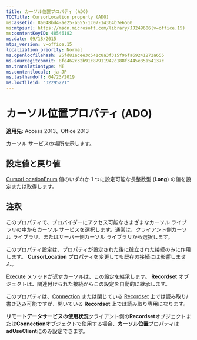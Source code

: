 ```yaml
---
title: カーソル位置プロパティ (ADO)
TOCTitle: CursorLocation property (ADO)
ms:assetid: 8a048bd4-ae25-a555-1c07-14364b7e6560
ms:mtpsurl: https://msdn.microsoft.com/library/JJ249606(v=office.15)
ms:contentKeyID: 48546182
ms.date: 09/18/2015
mtps_version: v=office.15
localization_priority: Normal
ms.openlocfilehash: 25fd81acee3c541c8a3f315f96fa69241272a655
ms.sourcegitcommit: 8fe462c32b91c87911942c188f3445e85a54137c
ms.translationtype: MT
ms.contentlocale: ja-JP
ms.lasthandoff: 04/23/2019
ms.locfileid: "32295221"
---
```

# <a name="cursorlocation-property-ado"></a>カーソル位置プロパティ (ADO)


**適用先:** Access 2013、Office 2013

カーソル サービスの場所を示します。

## <a name="settings-and-return-values"></a>設定値と戻り値

[CursorLocationEnum](cursorlocationenum.md) 値のいずれか 1 つに設定可能な長整数型 (**Long**) の値を設定または取得します。

## <a name="remarks"></a>注釈

このプロパティで、プロバイダーにアクセス可能なさまざまなカーソル ライブラリの中からカーソル サービスを選択します。通常は、クライアント側カーソル ライブラリ、またはサーバー側カーソル ライブラリから選択します。

このプロパティ設定は、プロパティが設定された後に確立された接続のみに作用します。 **CursorLocation** プロパティを変更しても既存の接続には影響しません。

[Execute](https://docs.microsoft.com/office/vba/access/concepts/miscellaneous/execute-method-ado-connection) メソッドが返すカーソルは、この設定を継承します。 **Recordset** オブジェクトは、関連付けられた接続からこの設定を自動的に継承します。

このプロパティは、[Connection](connection-object-ado.md) または閉じている [Recordset](recordset-object-ado.md) 上では読み取り/書き込み可能ですが、開いている **Recordset** 上では読み取り専用になります。

**リモートデータサービスの使用状況**クライアント側の**Recordset**オブジェクトまたは**Connection**オブジェクトで使用する場合、**カーソル位置**プロパティは**adUseClient**にのみ設定できます。

